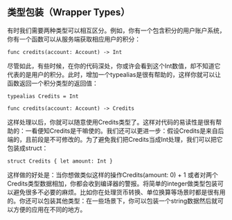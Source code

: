 类型包装（Wrapper Types）
----
有时我们需要两种类型可以相互区分。例如，你有一个包含积分的用户账户系统，你有一个函数可以从服务端获取相应用户的积分：

	func credits(account: Account) -> Int

尽管如此，有些时候，在你的代码深处，你或许会看到这个Int数值，却不知道它代表的是用户的积分。此时，增加一个typealias是很有帮助的，这样你就可以让函数返回一个积分类型的返回值：

	typealias Credits = Int

	func credits(account: Account) -> Credits
	
这样处理以后，你就可以随意使用Credits类型了。这样对代码的易读性是很有帮助的：一看便知Credits是干嘛使的。我们还可以更进一步：假设Credits是来自后端的，且前段是不可修改的。为了避免我们把Credits当成Int处理，我们可以把它包装成struct：

	struct Credits { let amount: Int }
	
这样做的好处是：当你想做类似这样的操作Credits(amount: 0) + 1 或者对两个Credits类型数据相加，你都会收到编译器的警报。将简单的integer做类型包装可以避免很多不必要的麻烦。比如你在处理货币转换、单位换算等场景时都是很有用的。你还可以包装其他类型：在一些场景下，你可以包装一个string数据然后就可以方便的应用在不同的地方。
